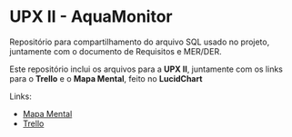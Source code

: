 
# UPX II - AquaMonitor
Repositório para compartilhamento do arquivo SQL usado no projeto, juntamente com o documento de Requisitos e MER/DER.

Este repositório inclui os arquivos para a **UPX II**, juntamente com os links para o **Trello** e o **Mapa Mental**, feito no **LucidChart**

Links:

- [Mapa Mental](https://lucid.app/documents/view/da5d8d82-b37d-4445-b8fb-7d12bd65cad6)
- [Trello](https://trello.com/b/yug5tgFw/quadro-principal)

